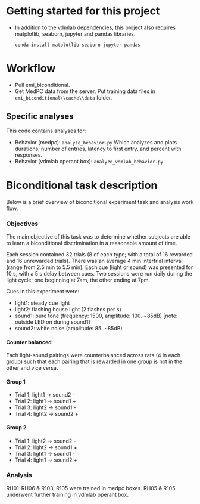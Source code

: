 Getting started for this project
================================

* In addition to the vdmlab dependencies, 
  this project also requires matplotlib, 
  seaborn, jupyter and pandas libraries.

  ```
  conda install matplotlib seaborn jupyter pandas
  ```


Workflow
========

* Pull emi_biconditional.
* Get MedPC data from the server. Put training data files in `emi_biconditional\\cache\\data` folder.

## Specific analyses

This code contains analyses for:
* Behavior (medpc): `analyze_behavior.py`
Which analyzes and plots durations, number of entries, latency to first entry, 
and percent with responses.
* Behavior (vdmlab operant box): `analyze_vdmlab_behavior.py`


Biconditional task description
==============================

Below is a brief overview of biconditional experiment task and 
analysis work flow.


### Objectives

The main objective of this task was to determine whether subjects are able to 
learn a biconditional discrimination in a reasonable amount of time. 

Each session contained 32 trials (8 of each type; with a total of 16 rewarded and 16 unrewarded trials). 
There was an average 4 min intertrial interval (range from 2.5 min to 5.5 min).
Each cue (light or sound) was presented for 10 s, with a 5 s delay between cues. 
Two sessions were run daily during the light cycle; one beginning at 7am, the other ending at 7pm.

Cues in this experiment were:
* light1: steady cue light
* light2: flashing house light (2 flashes per s)
* sound1: pure tone (frequency: 1500, amplitude: 100. ~85dB) [note: outside LED on during sound1]
* sound2: white noise (amplitude: 85. ~85dB) 

#### Counter balanced

Each light-sound pairings were counterbalanced across rats (4 in each group) such 
that each pairing that is rewarded in one group is not in the other and vice versa.

#### Group 1
* Trial 1: light1 -> sound2 -
* Trial 2: light1 -> sound1 +
* Trial 3: light2 -> sound1 -
* Trial 4: light2 -> sound2 +

#### Group 2
* Trial 1: light2 -> sound2 -
* Trial 2: light2 -> sound1 +
* Trial 3: light1 -> sound1 -
* Trial 4: light1 -> sound2 +

### Analysis

RH01-RH06 & R103, R105 were trained in medpc boxes. RH05 & R105 underwent further training in vdmlab operant box.
